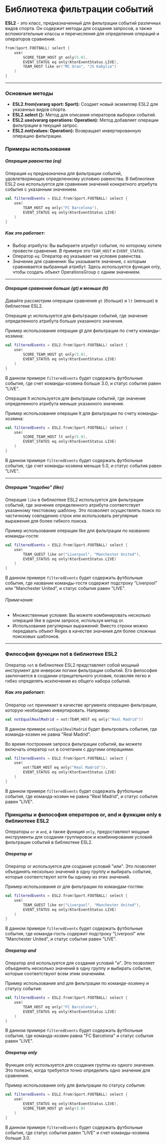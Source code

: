 # Библиотека фильтрации событий</h1>

<p><strong>ESL2</strong> - это класс, предназначенный для фильтрации событий различных видов спорта. Он содержит методы для создания запросов, а также вспомогательные классы и перечисления для определения операций и операторов сравнения.</p>


```kotlin
from(Sport.FOOTBALL) select {
    use(
        SCORE_TEAM_HOST gt only(5.0),
        EVENT_STATUS eq only(KtorEventStatus.LIVE),
        TEAM_HOST like or("MC Oran", "JS Kabylie")
    )
}
```

<hr/>

### Основные методы

<ul>
    <li><strong>ESL2.from(vararg sport: Sport):</strong> Создает новый экземпляр ESL2 для указанных видов спорта.</li>
    <li><strong>ESL2.select {}:</strong> Метод для описания операторов выборки событий.</li>
    <li><strong>ESL2.use(vararg operations: Operation<T>):</strong> Метод добавляет операции фильтрации в текущий запрос.</li>
    <li><strong>ESL2.not(values: Operation<T>):</strong> Возвращает инвертированную операцию фильтрации.</li>
</ul>

### Примеры использования

##### Операция равенства (eq)
Операция `eq` предназначена для фильтрации событий, удовлетворяющих определенному условию равенства. В библиотеке ESL2 она используется для сравнения значений конкретного атрибута события с указанным значением.

```kotlin
val filteredEvents = ESL2.from(Sport.FOOTBALL) select {
    use(
        TEAM_HOST eq only("FC Barcelona"),
        EVENT_STATUS eq only(KtorEventStatus.LIVE)
    )
}
```

##### Как это работает:
- Выбор атрибута: Вы выбираете атрибут события, по которому хотите провести сравнение. В примере это `TEAM_HOST` и `EVENT_STATUS`.
- Оператор `eq`: Оператор eq указывает на условие равенства.
- Значение для сравнения: Вы указываете значение, с которым сравнивается выбранный атрибут. Здесь используется функция only, чтобы создать объект OperationsGroup с одним значением.

<hr/>

##### Операция сравнения больше (gt) и меньше (lt)
Давайте рассмотрим операции сравнения `gt` (больше) и `lt` (меньше) в библиотеке ESL2.

Операция `gt` используется для фильтрации событий, где значение определенного атрибута больше указанного значения.

Пример использования операции gt для фильтрации по счету команды-хозяина:

```kotlin
val filteredEvents = ESL2.from(Sport.FOOTBALL) select {
	use(
		SCORE_TEAM_HOST gt only(3.0),
		EVENT_STATUS eq only(KtorEventStatus.LIVE)
	)
}
```

В данном примере `filteredEvents` будет содержать футбольные события, где счет команды-хозяина больше 3.0, и статус события равен "LIVE".

Операция lt используется для фильтрации событий, где значение определенного атрибута меньше указанного значения.

Пример использования операции lt для фильтрации по счету команды-хозяина:

```kotlin
val filteredEvents = ESL2.from(Sport.FOOTBALL) select {
	use(
		SCORE_TEAM_HOST lt only(5.0),
		EVENT_STATUS eq only(KtorEventStatus.LIVE)
	)
}
```

В данном примере `filteredEvents` будет содержать футбольные события, где счет команды-хозяина меньше 5.0, и статус события равен "LIVE".

<hr/>

##### Операция "подобно" (like)
Операция `like` в библиотеке ESL2 используется для фильтрации событий, где значение определенного атрибута соответствует указанному текстовому шаблону. Это позволяет осуществлять поиск по частичному совпадению строк или использовать регулярные выражения для более гибкого поиска.

Пример использования операции like для фильтрации по названию команды-гостя:


```kotlin
val filteredEvents = ESL2.from(Sport.FOOTBALL) select {
	use(
		TEAM_GUEST like or("Liverpool", "Manchester United"),
		EVENT_STATUS eq only(KtorEventStatus.LIVE)
	)
}
```
В данном примере `filteredEvents` будет содержать футбольные события, где название команды-гостя содержит подстроку "Liverpool" или "Manchester United", и статус события равен "LIVE".

###### Примечания:
- Множественные условия: Вы можете комбинировать несколько операций like в одном запросе, используя метод or.
- Использование регулярных выражений: Вместо строки можно передавать объект Regex в качестве значения для более сложных поисковых шаблонов.

<hr/>

### Философия функции not в библиотеке ESL2
Оператор `not` в библиотеке ESL2 представляет собой мощный инструмент для инверсии логики фильтрации событий. Его философия заключается в создании отрицательного условия, позволяя легко и гибко определять исключения из общего набора событий.

##### Как это работает:
Оператор `not` принимает в качестве аргумента операцию фильтрации, которую необходимо инвертировать. Например:

```kotlin
val notEqualRealMadrid = not(TEAM_HOST eq only("Real Madrid"))
```

В данном примере `notEqualRealMadrid` будет фильтровать события, где команда-хозяин не равна "Real Madrid". 

Во время построения запроса фильтрации событий, вы можете включать оператор `not` в сочетании с другими операциями:

```kotlin
val filteredEvents = ESL2.from(Sport.FOOTBALL) select {
    use(
        not(TEAM_HOST eq only("Real Madrid")),
        EVENT_STATUS eq only(KtorEventStatus.LIVE)
    )
}
```
В данном примере `filteredEvents` будет содержать футбольные события, где команда-хозяин не равна "Real Madrid", и статус события равен "LIVE".

### Принципы и философия операторов or, and и функции only в библиотеке ESL2

Операторы `or` и `and`, а также функция `only`, предоставляют мощные инструменты для создания группировок и комбинирования условий фильтрации событий в библиотеке ESL2.

##### Оператор or
Оператор or используется для создания условий "или". Это позволяет объединять несколько значений в одну группу и выбирать события, которые соответствуют хотя бы одному из этих значений.

Пример использования or для фильтрации по командам-гостям:

```kotlin
val filteredEvents = ESL2.from(Sport.FOOTBALL) select {
    use(
        TEAM_GUEST like or("Liverpool", "Manchester United"),
        EVENT_STATUS eq only(KtorEventStatus.LIVE)
    )
}
```

В данном примере `filteredEvents` будет содержать футбольные события, где команда-гость содержит подстроку "Liverpool" или "Manchester United", и статус события равен "LIVE".

##### Оператор and
Оператор and используется для создания условий "и". Это позволяет объединять несколько значений в одну группу и выбирать события, которые соответствуют всем этим значениям.

Пример использования and для фильтрации по команде-хозяину и статусу события:

```kotlin
val filteredEvents = ESL2.from(Sport.FOOTBALL) select {
	use(
		TEAM_HOST eq only("FC Barcelona"),
		EVENT_STATUS eq only(KtorEventStatus.LIVE)
	)
}
```

В данном примере `filteredEvents` будет содержать футбольные события, где команда-хозяин равна "FC Barcelona" и статус события равен "LIVE".



##### Оператор only
Функция only используется для создания группы из одного значения. Это полезно, когда требуется точно определить одно значение для сравнения.

Пример использования only для фильтрации по статусу события:

```kotlin
val filteredEvents = ESL2.from(Sport.FOOTBALL) select {
	use(
		EVENT_STATUS eq only(KtorEventStatus.LIVE),
		SCORE_TEAM_HOST gt only(3.0)
	)
}
```

В данном примере `filteredEvents` будет содержать футбольные события, где статус события равен "LIVE" и счет команды-хозяина больше 3.0.






